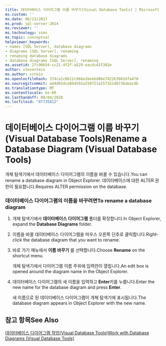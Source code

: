 ```yaml
---
title: 데이터베이스 다이어그램 이름 바꾸기(Visual Database Tools) | Microsoft 문서
ms.custom: ''
ms.date: 06/13/2017
ms.prod: sql-server-2014
ms.reviewer: ''
ms.technology: ssms
ms.topic: conceptual
helpviewer_keywords:
- names [SQL Server], database diagrams
- diagrams [SQL Server], renaming
- renaming database diagrams
- database diagrams [SQL Server], renaming
ms.assetid: 27c90b54-cc21-4f2f-a529-eacdc41f302e
author: stevestein
ms.author: sstein
ms.openlocfilehash: 374ca1c0b12c968a1beebd86e742263982dfa470
ms.sourcegitcommit: ad4d92dce894592a259721a1571b1d8736abacdb
ms.translationtype: MT
ms.contentlocale: ko-KR
ms.lasthandoff: 08/04/2020
ms.locfileid: "87735812"
---
```

# <a name="rename-a-database-diagram-visual-database-tools"></a><span data-ttu-id="7c62a-102">데이터베이스 다이어그램 이름 바꾸기(Visual Database Tools)</span><span class="sxs-lookup"><span data-stu-id="7c62a-102">Rename a Database Diagram (Visual Database Tools)</span></span>
  <span data-ttu-id="7c62a-103">개체 탐색기에서 데이터베이스 다이어그램의 이름을 바꿀 수 있습니다.</span><span class="sxs-lookup"><span data-stu-id="7c62a-103">You can rename a database diagram in Object Explorer.</span></span> <span data-ttu-id="7c62a-104">데이터베이스에 대한 ALTER 권한이 필요합니다.</span><span class="sxs-lookup"><span data-stu-id="7c62a-104">Requires ALTER permission on the database.</span></span>  
  
### <a name="to-rename-a-database-diagram"></a><span data-ttu-id="7c62a-105">데이터베이스 다이어그램의 이름을 바꾸려면</span><span class="sxs-lookup"><span data-stu-id="7c62a-105">To rename a database diagram</span></span>  
  
1.  <span data-ttu-id="7c62a-106">개체 탐색기에서 **데이터베이스 다이어그램** 폴더를 확장합니다.</span><span class="sxs-lookup"><span data-stu-id="7c62a-106">In Object Explorer, expand the **Database Diagrams** folder.</span></span>  
  
2.  <span data-ttu-id="7c62a-107">이름을 바꿀 데이터베이스 다이어그램을 마우스 오른쪽 단추로 클릭합니다.</span><span class="sxs-lookup"><span data-stu-id="7c62a-107">Right-click the database diagram that you want to rename.</span></span>  
  
3.  <span data-ttu-id="7c62a-108">바로 가기 메뉴에서 **이름 바꾸기** 를 선택합니다.</span><span class="sxs-lookup"><span data-stu-id="7c62a-108">Choose **Rename** on the shortcut menu.</span></span>  
  
     <span data-ttu-id="7c62a-109">개체 탐색기에서 다이어그램 이름 주위에 입력란이 열립니다.</span><span class="sxs-lookup"><span data-stu-id="7c62a-109">An edit box is opened around the diagram name in the Object Explorer.</span></span>  
  
4.  <span data-ttu-id="7c62a-110">데이터베이스 다이어그램의 새 이름을 입력하고 **Enter**키를 누릅니다.</span><span class="sxs-lookup"><span data-stu-id="7c62a-110">Enter the new name for the database diagram and press **Enter**.</span></span>  
  
     <span data-ttu-id="7c62a-111">새 이름으로 된 데이터베이스 다이어그램이 개체 탐색기에 표시됩니다.</span><span class="sxs-lookup"><span data-stu-id="7c62a-111">The database diagram appears in Object Explorer with the new name.</span></span>  
  
## <a name="see-also"></a><span data-ttu-id="7c62a-112">참고 항목</span><span class="sxs-lookup"><span data-stu-id="7c62a-112">See Also</span></span>  
 [<span data-ttu-id="7c62a-113">데이터베이스 다이어그램 작업&#40;Visual Database Tools&#41;</span><span class="sxs-lookup"><span data-stu-id="7c62a-113">Work with Database Diagrams &#40;Visual Database Tools&#41;</span></span>](visual-database-tools.md)  
  
  
